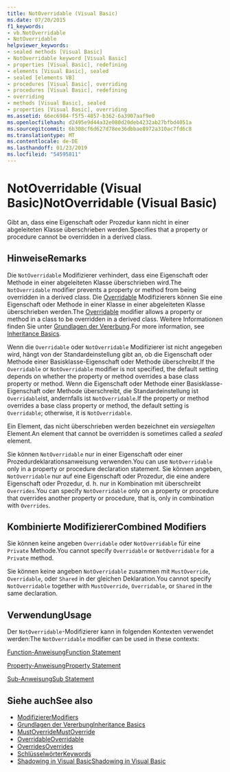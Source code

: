 ```yaml
---
title: NotOverridable (Visual Basic)
ms.date: 07/20/2015
f1_keywords:
- vb.NotOverridable
- NotOverridable
helpviewer_keywords:
- sealed methods [Visual Basic]
- NotOverridable keyword [Visual Basic]
- properties [Visual Basic], redefining
- elements [Visual Basic], sealed
- sealed [elements VB]
- procedures [Visual Basic], overriding
- procedures [Visual Basic], redefining
- overriding
- methods [Visual Basic], sealed
- properties [Visual Basic], overriding
ms.assetid: 66ec6984-f5f5-4857-b362-6a3907aaf9e0
ms.openlocfilehash: d2495e9d44a32e080d20deb4232ab27bfbd4051a
ms.sourcegitcommit: 6b308cf6d627d78ee36dbbae8972a310ac7fd6c8
ms.translationtype: MT
ms.contentlocale: de-DE
ms.lasthandoff: 01/23/2019
ms.locfileid: "54595811"
---
```

# <a name="notoverridable-visual-basic"></a><span data-ttu-id="2ab18-102">NotOverridable (Visual Basic)</span><span class="sxs-lookup"><span data-stu-id="2ab18-102">NotOverridable (Visual Basic)</span></span>
<span data-ttu-id="2ab18-103">Gibt an, dass eine Eigenschaft oder Prozedur kann nicht in einer abgeleiteten Klasse überschrieben werden.</span><span class="sxs-lookup"><span data-stu-id="2ab18-103">Specifies that a property or procedure cannot be overridden in a derived class.</span></span>  
  
## <a name="remarks"></a><span data-ttu-id="2ab18-104">Hinweise</span><span class="sxs-lookup"><span data-stu-id="2ab18-104">Remarks</span></span>  
 <span data-ttu-id="2ab18-105">Die `NotOverridable` Modifizierer verhindert, dass eine Eigenschaft oder Methode in einer abgeleiteten Klasse überschrieben wird.</span><span class="sxs-lookup"><span data-stu-id="2ab18-105">The `NotOverridable` modifier prevents a property or method from being overridden in a derived class.</span></span>  <span data-ttu-id="2ab18-106">Die [Overridable](../../../visual-basic/language-reference/modifiers/overridable.md) Modifizierers können Sie eine Eigenschaft oder Methode in einer Klasse in einer abgeleiteten Klasse überschrieben werden.</span><span class="sxs-lookup"><span data-stu-id="2ab18-106">The [Overridable](../../../visual-basic/language-reference/modifiers/overridable.md) modifier allows a property or method in a class to be overridden in a derived class.</span></span> <span data-ttu-id="2ab18-107">Weitere Informationen finden Sie unter [Grundlagen der Vererbung](../../../visual-basic/programming-guide/language-features/objects-and-classes/inheritance-basics.md).</span><span class="sxs-lookup"><span data-stu-id="2ab18-107">For more information, see [Inheritance Basics](../../../visual-basic/programming-guide/language-features/objects-and-classes/inheritance-basics.md).</span></span>  
  
 <span data-ttu-id="2ab18-108">Wenn die `Overridable` oder `NotOverridable` Modifizierer ist nicht angegeben wird, hängt von der Standardeinstellung gibt an, ob die Eigenschaft oder Methode einer Basisklasse-Eigenschaft oder Methode überschreibt.</span><span class="sxs-lookup"><span data-stu-id="2ab18-108">If the `Overridable` or `NotOverridable` modifier is not specified, the default setting depends on whether the property or method overrides a base class property or method.</span></span> <span data-ttu-id="2ab18-109">Wenn die Eigenschaft oder Methode einer Basisklasse-Eigenschaft oder Methode überschreibt, die Standardeinstellung ist `Overridable`ist, andernfalls ist `NotOverridable`.</span><span class="sxs-lookup"><span data-stu-id="2ab18-109">If the property or method overrides a base class property or method, the default setting is `Overridable`; otherwise, it is `NotOverridable`.</span></span>  
  
 <span data-ttu-id="2ab18-110">Ein Element, das nicht überschrieben werden bezeichnet ein *versiegelten* Element.</span><span class="sxs-lookup"><span data-stu-id="2ab18-110">An element that cannot be overridden is sometimes called a *sealed* element.</span></span>  
  
 <span data-ttu-id="2ab18-111">Sie können `NotOverridable` nur in einer Eigenschaft oder einer Prozedurdeklarationsanweisung verwenden.</span><span class="sxs-lookup"><span data-stu-id="2ab18-111">You can use `NotOverridable` only in a property or procedure declaration statement.</span></span> <span data-ttu-id="2ab18-112">Sie können angeben, `NotOverridable` nur auf eine Eigenschaft oder Prozedur, die eine andere Eigenschaft oder Prozedur, d. h. nur in Kombination mit überschreibt `Overrides`.</span><span class="sxs-lookup"><span data-stu-id="2ab18-112">You can specify `NotOverridable` only on a property or procedure that overrides another property or procedure, that is, only in combination with `Overrides`.</span></span>  
  
## <a name="combined-modifiers"></a><span data-ttu-id="2ab18-113">Kombinierte Modifizierer</span><span class="sxs-lookup"><span data-stu-id="2ab18-113">Combined Modifiers</span></span>  
 <span data-ttu-id="2ab18-114">Sie können keine angeben `Overridable` oder `NotOverridable` für eine `Private` Methode.</span><span class="sxs-lookup"><span data-stu-id="2ab18-114">You cannot specify `Overridable` or `NotOverridable` for a `Private` method.</span></span>  
  
 <span data-ttu-id="2ab18-115">Sie können keine angeben `NotOverridable` zusammen mit `MustOverride`, `Overridable`, oder `Shared` in der gleichen Deklaration.</span><span class="sxs-lookup"><span data-stu-id="2ab18-115">You cannot specify `NotOverridable` together with `MustOverride`, `Overridable`, or `Shared` in the same declaration.</span></span>  
  
## <a name="usage"></a><span data-ttu-id="2ab18-116">Verwendung</span><span class="sxs-lookup"><span data-stu-id="2ab18-116">Usage</span></span>  
 <span data-ttu-id="2ab18-117">Der `NotOverridable`-Modifizierer kann in folgenden Kontexten verwendet werden:</span><span class="sxs-lookup"><span data-stu-id="2ab18-117">The `NotOverridable` modifier can be used in these contexts:</span></span>  
  
 [<span data-ttu-id="2ab18-118">Function-Anweisung</span><span class="sxs-lookup"><span data-stu-id="2ab18-118">Function Statement</span></span>](../../../visual-basic/language-reference/statements/function-statement.md)  
  
 [<span data-ttu-id="2ab18-119">Property-Anweisung</span><span class="sxs-lookup"><span data-stu-id="2ab18-119">Property Statement</span></span>](../../../visual-basic/language-reference/statements/property-statement.md)  
  
 [<span data-ttu-id="2ab18-120">Sub-Anweisung</span><span class="sxs-lookup"><span data-stu-id="2ab18-120">Sub Statement</span></span>](../../../visual-basic/language-reference/statements/sub-statement.md)  
  
## <a name="see-also"></a><span data-ttu-id="2ab18-121">Siehe auch</span><span class="sxs-lookup"><span data-stu-id="2ab18-121">See also</span></span>
- [<span data-ttu-id="2ab18-122">Modifizierer</span><span class="sxs-lookup"><span data-stu-id="2ab18-122">Modifiers</span></span>](../../../visual-basic/language-reference/modifiers/index.md)
- [<span data-ttu-id="2ab18-123">Grundlagen der Vererbung</span><span class="sxs-lookup"><span data-stu-id="2ab18-123">Inheritance Basics</span></span>](../../../visual-basic/programming-guide/language-features/objects-and-classes/inheritance-basics.md)
- [<span data-ttu-id="2ab18-124">MustOverride</span><span class="sxs-lookup"><span data-stu-id="2ab18-124">MustOverride</span></span>](../../../visual-basic/language-reference/modifiers/mustoverride.md)
- [<span data-ttu-id="2ab18-125">Overridable</span><span class="sxs-lookup"><span data-stu-id="2ab18-125">Overridable</span></span>](../../../visual-basic/language-reference/modifiers/overridable.md)
- [<span data-ttu-id="2ab18-126">Overrides</span><span class="sxs-lookup"><span data-stu-id="2ab18-126">Overrides</span></span>](../../../visual-basic/language-reference/modifiers/overrides.md)
- [<span data-ttu-id="2ab18-127">Schlüsselwörter</span><span class="sxs-lookup"><span data-stu-id="2ab18-127">Keywords</span></span>](../../../visual-basic/language-reference/keywords/index.md)
- [<span data-ttu-id="2ab18-128">Shadowing in Visual Basic</span><span class="sxs-lookup"><span data-stu-id="2ab18-128">Shadowing in Visual Basic</span></span>](../../../visual-basic/programming-guide/language-features/declared-elements/shadowing.md)
